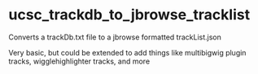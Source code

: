 # ucsc_trackdb_to_jbrowse_tracklist

Converts a trackDb.txt file to a jbrowse formatted trackList.json

Very basic, but could be extended to add things like multibigwig plugin tracks, wigglehighlighter tracks, and more
